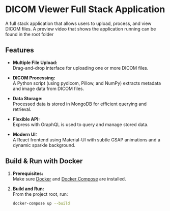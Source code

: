 # DICOM Viewer Full Stack Application

A full stack application that allows users to upload, process, and view DICOM files. A preview video that shows the application running can be found in the root folder

## Features

- **Multiple File Upload:**  
  Drag-and-drop interface for uploading one or more DICOM files.

- **DICOM Processing:**  
  A Python script (using pydicom, Pillow, and NumPy) extracts metadata and image data from DICOM files.

- **Data Storage:**  
  Processed data is stored in MongoDB for efficient querying and retrieval.

- **Flexible API:**  
  Express with GraphQL is used to query and manage stored data.

- **Modern UI:**  
  A React frontend using Material-UI with subtle GSAP animations and a dynamic sparkle background.

## Build & Run with Docker

1. **Prerequisites:**  
   Make sure [Docker](https://www.docker.com/) and [Docker Compose](https://docs.docker.com/compose/) are installed.

2. **Build and Run:**  
   From the project root, run:

   ```bash
   docker-compose up --build
